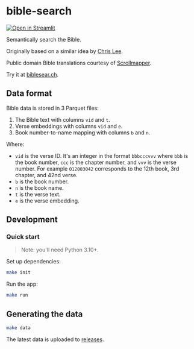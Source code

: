 # bible-search

[![Open in Streamlit](https://static.streamlit.io/badges/streamlit_badge_black_white.svg)](https://hoffa-bible-search-app-1uj1m3.streamlitapp.com)

Semantically search the Bible.

Originally based on a similar idea by [Chris Lee](https://github.com/chrislee973/bible-semantic-search).

Public domain Bible translations courtesy of [Scrollmapper](https://github.com/scrollmapper/bible_databases).

Try it at [biblesear.ch](https://biblesear.ch).

## Data format

Bible data is stored in 3 Parquet files:

1. The Bible text with columns `vid` and `t`.
2. Verse embeddings with columns `vid` and `e`.
3. Book number-to-name mapping with columns `b` and `n`.

Where:

- `vid` is the verse ID. It's an integer in the format `bbbcccvvv` where `bbb` is the book number, `ccc` is the chapter number, and `vvv` is the verse number. For example `012003042` corresponds to the 12th book, 3rd chapter, and 42nd verse.
- `b` is the book number.
- `n` is the book name.
- `t` is the verse text.
- `e` is the verse embedding.

## Development

### Quick start

> Note: you'll need Python 3.10+.

Set up dependencies:

```bash
make init
```

Run the app:

```bash
make run
```

## Generating the data

```bash
make data
```

The latest data is uploaded to [releases](https://github.com/hoffa/bible-search/releases).
